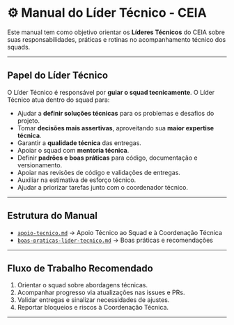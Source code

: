 # ⚙️ Manual do Líder Técnico - CEIA

Este manual tem como objetivo orientar os **Líderes Técnicos** do CEIA sobre suas responsabilidades, práticas e rotinas no acompanhamento técnico dos squads.

---

## Papel do Líder Técnico

O Líder Técnico é responsável por **guiar o squad tecnicamente**. O Líder Técnico atua dentro do squad para:

- Ajudar a **definir soluções técnicas** para os problemas e desafios do projeto.
- Tomar **decisões mais assertivas**, aproveitando sua **maior expertise técnica**.
- Garantir a **qualidade técnica** das entregas.
- Apoiar o squad com **mentoria técnica**.
- Definir **padrões e boas práticas** para código, documentação e versionamento.
- Apoiar nas revisões de código e validações de entregas.
- Auxiliar na estimativa de esforço técnico.
- Ajudar a priorizar tarefas junto com o coordenador técnico.

---

## Estrutura do Manual

- [`apoio-tecnico.md`](./apoio-tecnico.md) → Apoio Técnico ao Squad e à Coordenação Técnica
- [`boas-praticas-lider-tecnico.md`](./boas-praticas-lider-tecnico.md) → Boas práticas e recomendações

---

## Fluxo de Trabalho Recomendado

1. Orientar o squad sobre abordagens técnicas.
2. Acompanhar progresso via atualizações nas issues e PRs.
3. Validar entregas e sinalizar necessidades de ajustes.
4. Reportar bloqueios e riscos à Coordenação Técnica.

---
